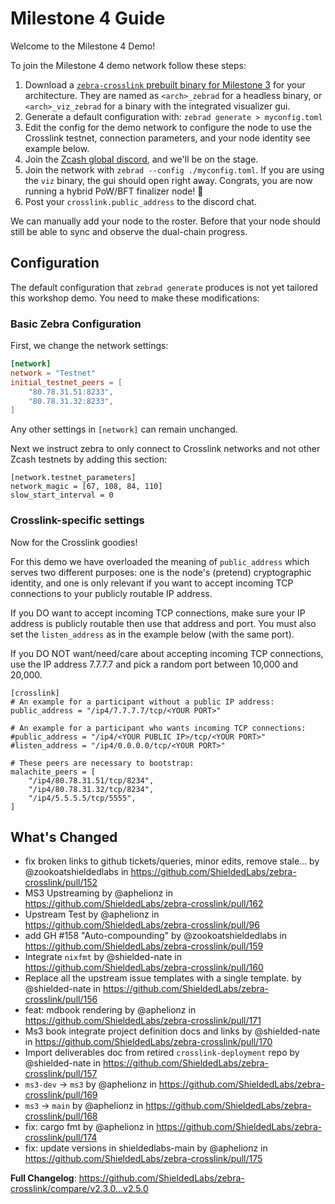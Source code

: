 # Milestone 4 Guide

Welcome to the Milestone 4 Demo!

To join the Milestone 4 demo network follow these steps:

1. Download a [`zebra-crosslink` prebuilt binary for Milestone 3](https://github.com/ShieldedLabs/zebra-crosslink/releases/tag/v2.5.0) for your architecture. They are named as `<arch>_zebrad` for a headless binary, or `<arch>_viz_zebrad` for a binary with the integrated visualizer gui. <!-- xxx not currently up to date -->
2. Generate a default configuration with: `zebrad generate > myconfig.toml`
3. Edit the config for the demo network to configure the node to use the Crosslink testnet, connection parameters, and your node identity see example below.
4. Join the [Zcash global discord](https://discord.gg/CWSCEWvq4C), and we'll be on the stage.
5. Join the network with `zebrad --config ./myconfig.toml`. If you are using the `viz` binary, the gui should open right away. Congrats, you are now running a hybrid PoW/BFT finalizer node! 🎉
6. Post your `crosslink.public_address` to the discord chat.

<!-- The above 2-6 steps should be automated so when you just run `cargo run` it does all of that. Except step 4. -->

We can manually add your node to the roster. Before that your node should still be able to sync and observe the dual-chain progress.

## Configuration

The default configuration that `zebrad generate` produces is not yet tailored this workshop demo. You need to make these modifications:

### Basic Zebra Configuration

First, we change the network settings:

```toml
[network]
network = "Testnet"
initial_testnet_peers = [
    "80.78.31.51:8233",
    "80.78.31.32:8233",
]
```

Any other settings in `[network]` can remain unchanged.

Next we instruct zebra to only connect to Crosslink networks and not other Zcash testnets by adding this section:

```
[network.testnet_parameters]
network_magic = [67, 108, 84, 110]
slow_start_interval = 0
```

### Crosslink-specific settings

Now for the Crosslink goodies!

For this demo we have overloaded the meaning of `public_address` which serves two different purposes: one is the node's (pretend) cryptographic identity, and one is only relevant if you want to accept incoming TCP connections to your publicly routable IP address.

If you DO want to accept incoming TCP connections, make sure your IP address is publicly routable then use that address and port. You must also set the `listen_address` as in the example below (with the same port).

If you DO NOT want/need/care about accepting incoming TCP connections, use the IP address 7.7.7.7 and pick a random port between 10,000 and 20,000.

```
[crosslink]
# An example for a participant without a public IP address:
public_address = "/ip4/7.7.7.7/tcp/<YOUR PORT>"

# An example for a participant who wants incoming TCP connections:
#public_address = "/ip4/<YOUR PUBLIC IP>/tcp/<YOUR PORT>"
#listen_address = "/ip4/0.0.0.0/tcp/<YOUR PORT>"

# These peers are necessary to bootstrap:
malachite_peers = [
    "/ip4/80.78.31.51/tcp/8234",
    "/ip4/80.78.31.32/tcp/8234",
    "/ip4/5.5.5.5/tcp/5555",
]
```

## What's Changed
* fix broken links to github tickets/queries, minor edits, remove stale… by @zookoatshieldedlabs in https://github.com/ShieldedLabs/zebra-crosslink/pull/152
* MS3 Upstreaming by @aphelionz in https://github.com/ShieldedLabs/zebra-crosslink/pull/162
* Upstream Test by @aphelionz in https://github.com/ShieldedLabs/zebra-crosslink/pull/96
* add GH #158 "Auto-compounding" by @zookoatshieldedlabs in https://github.com/ShieldedLabs/zebra-crosslink/pull/159
* Integrate `nixfmt` by @shielded-nate in https://github.com/ShieldedLabs/zebra-crosslink/pull/160
* Replace all the upstream issue templates with a single template. by @shielded-nate in https://github.com/ShieldedLabs/zebra-crosslink/pull/156
* feat: mdbook rendering by @aphelionz in https://github.com/ShieldedLabs/zebra-crosslink/pull/171
* Ms3 book integrate project definition docs and links by @shielded-nate in https://github.com/ShieldedLabs/zebra-crosslink/pull/170
* Import deliverables doc from retired `crosslink-deployment` repo by @shielded-nate in https://github.com/ShieldedLabs/zebra-crosslink/pull/157
* `ms3-dev` -> `ms3` by @aphelionz in https://github.com/ShieldedLabs/zebra-crosslink/pull/169
* `ms3` -> `main` by @aphelionz in https://github.com/ShieldedLabs/zebra-crosslink/pull/168
* fix: cargo fmt by @aphelionz in https://github.com/ShieldedLabs/zebra-crosslink/pull/174
* fix: update versions in shieldedlabs-main by @aphelionz in https://github.com/ShieldedLabs/zebra-crosslink/pull/175


**Full Changelog**: https://github.com/ShieldedLabs/zebra-crosslink/compare/v2.3.0...v2.5.0
